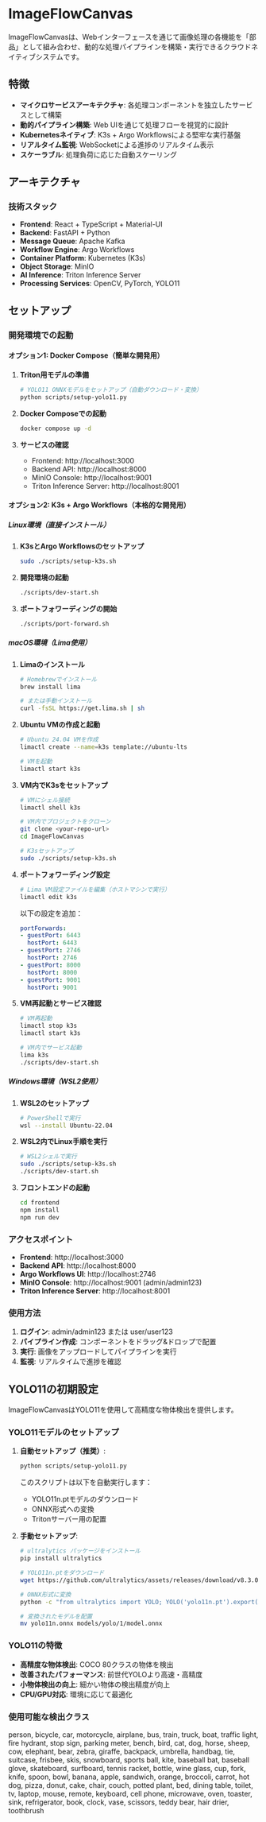 # ImageFlowCanvas

ImageFlowCanvasは、Webインターフェースを通じて画像処理の各機能を「部品」として組み合わせ、動的な処理パイプラインを構築・実行できるクラウドネイティブシステムです。

## 特徴

- **マイクロサービスアーキテクチャ**: 各処理コンポーネントを独立したサービスとして構築
- **動的パイプライン構築**: Web UIを通じて処理フローを視覚的に設計
- **Kubernetesネイティブ**: K3s + Argo Workflowsによる堅牢な実行基盤
- **リアルタイム監視**: WebSocketによる進捗のリアルタイム表示
- **スケーラブル**: 処理負荷に応じた自動スケーリング

## アーキテクチャ

### 技術スタック

- **Frontend**: React + TypeScript + Material-UI
- **Backend**: FastAPI + Python
- **Message Queue**: Apache Kafka
- **Workflow Engine**: Argo Workflows
- **Container Platform**: Kubernetes (K3s)
- **Object Storage**: MinIO
- **AI Inference**: Triton Inference Server
- **Processing Services**: OpenCV, PyTorch, YOLO11

## セットアップ

### 開発環境での起動

#### オプション1: Docker Compose（簡単な開発用）

1. **Triton用モデルの準備**
   ```bash
   # YOLO11 ONNXモデルをセットアップ（自動ダウンロード・変換）
   python scripts/setup-yolo11.py
   ```

2. **Docker Composeでの起動**
   ```bash
   docker compose up -d
   ```

3. **サービスの確認**
   - Frontend: http://localhost:3000
   - Backend API: http://localhost:8000
   - MinIO Console: http://localhost:9001
   - Triton Inference Server: http://localhost:8001

#### オプション2: K3s + Argo Workflows（本格的な開発用）

##### Linux環境（直接インストール）
1. **K3sとArgo Workflowsのセットアップ**
   ```bash
   sudo ./scripts/setup-k3s.sh
   ```

2. **開発環境の起動**
   ```bash
   ./scripts/dev-start.sh
   ```

3. **ポートフォワーディングの開始**
   ```bash
   ./scripts/port-forward.sh
   ```

##### macOS環境（Lima使用）
1. **Limaのインストール**
   ```bash
   # Homebrewでインストール
   brew install lima
   
   # または手動インストール
   curl -fsSL https://get.lima.sh | sh
   ```

2. **Ubuntu VMの作成と起動**
   ```bash
   # Ubuntu 24.04 VMを作成
   limactl create --name=k3s template://ubuntu-lts
   
   # VMを起動
   limactl start k3s
   ```

3. **VM内でK3sをセットアップ**
   ```bash
   # VMにシェル接続
   limactl shell k3s
   
   # VM内でプロジェクトをクローン
   git clone <your-repo-url>
   cd ImageFlowCanvas
   
   # K3sセットアップ
   sudo ./scripts/setup-k3s.sh
   ```

4. **ポートフォワーディング設定**
   ```bash
   # Lima VM設定ファイルを編集（ホストマシンで実行）
   limactl edit k3s
   ```
   
   以下の設定を追加：
   ```yaml
   portForwards:
   - guestPort: 6443
     hostPort: 6443
   - guestPort: 2746
     hostPort: 2746
   - guestPort: 8000
     hostPort: 8000
   - guestPort: 9001
     hostPort: 9001
   ```

5. **VM再起動とサービス確認**
   ```bash
   # VM再起動
   limactl stop k3s
   limactl start k3s
   
   # VM内でサービス起動
   lima k3s
   ./scripts/dev-start.sh
   ```

##### Windows環境（WSL2使用）
1. **WSL2のセットアップ**
   ```bash
   # PowerShellで実行
   wsl --install Ubuntu-22.04
   ```

2. **WSL2内でLinux手順を実行**
   ```bash
   # WSL2シェルで実行
   sudo ./scripts/setup-k3s.sh
   ./scripts/dev-start.sh
   ```

4. **フロントエンドの起動**
   ```bash
   cd frontend
   npm install
   npm run dev
   ```

### アクセスポイント

- **Frontend**: http://localhost:3000
- **Backend API**: http://localhost:8000
- **Argo Workflows UI**: http://localhost:2746
- **MinIO Console**: http://localhost:9001 (admin/admin123)
- **Triton Inference Server**: http://localhost:8001

### 使用方法

1. **ログイン**: admin/admin123 または user/user123
2. **パイプライン作成**: コンポーネントをドラッグ&ドロップで配置
3. **実行**: 画像をアップロードしてパイプラインを実行
4. **監視**: リアルタイムで進捗を確認

## YOLO11の初期設定

ImageFlowCanvasはYOLO11を使用して高精度な物体検出を提供します。

### YOLO11モデルのセットアップ

1. **自動セットアップ（推奨）**:
   ```bash
   python scripts/setup-yolo11.py
   ```
   
   このスクリプトは以下を自動実行します：
   - YOLO11n.ptモデルのダウンロード
   - ONNX形式への変換
   - Tritonサーバー用の配置

2. **手動セットアップ**:
   ```bash
   # ultralytics パッケージをインストール
   pip install ultralytics
   
   # YOLO11n.ptをダウンロード
   wget https://github.com/ultralytics/assets/releases/download/v8.3.0/yolo11n.pt
   
   # ONNX形式に変換
   python -c "from ultralytics import YOLO; YOLO('yolo11n.pt').export(format='onnx', imgsz=640, dynamic=False)"
   
   # 変換されたモデルを配置
   mv yolo11n.onnx models/yolo/1/model.onnx
   ```

### YOLO11の特徴

- **高精度な物体検出**: COCO 80クラスの物体を検出
- **改善されたパフォーマンス**: 前世代YOLOより高速・高精度  
- **小物体検出の向上**: 細かい物体の検出精度が向上
- **CPU/GPU対応**: 環境に応じて最適化

### 使用可能な検出クラス

person, bicycle, car, motorcycle, airplane, bus, train, truck, boat, traffic light, fire hydrant, stop sign, parking meter, bench, bird, cat, dog, horse, sheep, cow, elephant, bear, zebra, giraffe, backpack, umbrella, handbag, tie, suitcase, frisbee, skis, snowboard, sports ball, kite, baseball bat, baseball glove, skateboard, surfboard, tennis racket, bottle, wine glass, cup, fork, knife, spoon, bowl, banana, apple, sandwich, orange, broccoli, carrot, hot dog, pizza, donut, cake, chair, couch, potted plant, bed, dining table, toilet, tv, laptop, mouse, remote, keyboard, cell phone, microwave, oven, toaster, sink, refrigerator, book, clock, vase, scissors, teddy bear, hair drier, toothbrush